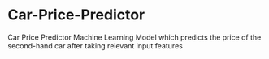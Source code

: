 # Car-Price-Predictor
 Car Price Predictor Machine Learning Model which predicts the price of the second-hand car after taking relevant input features
